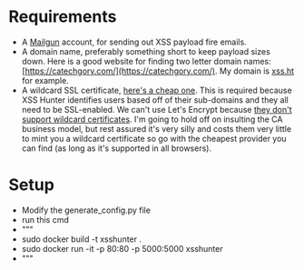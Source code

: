 # Requirements
* A [Mailgun](http://www.mailgun.com/) account, for sending out XSS payload fire emails.
* A domain name, preferably something short to keep payload sizes down. Here is a good website for finding two letter domain names: [https://catechgory.com/](https://catechgory.com/). My domain is [xss.ht](xss.ht) for example.
* A wildcard SSL certificate, [here's a cheap one](https://www.namecheap.com/security/ssl-certificates/wildcard.aspx). This is required because XSS Hunter identifies users based off of their sub-domains and they all need to be SSL-enabled. We can't use Let's Encrypt because [they don't support wildcard certificates](https://community.letsencrypt.org/t/frequently-asked-questions-faq/26). I'm going to hold off on insulting the CA business model, but rest assured it's very silly and costs them very little to mint you a wildcard certificate so go with the cheapest provider you can find (as long as it's supported in all browsers).
    
# Setup
* Modify the generate_config.py file
* run this cmd
* """
* sudo docker build -t xsshunter .
* sudo docker run -it -p 80:80 -p 5000:5000 xsshunter
* """
